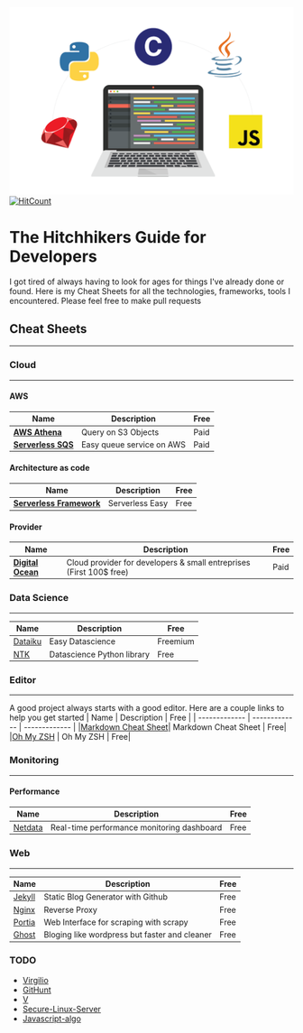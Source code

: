 ![](images/presentation.png)
[![HitCount](http://hits.dwyl.io/StanGirard/The-hitchikers-guide-for-developers.svg)](http://hits.dwyl.io/StanGirard/The-hitchikers-guide-for-developers)
# The Hitchhikers Guide for Developers

I got tired of always having to look for ages for things I've already done or found.
Here is my Cheat Sheets for all the technologies, frameworks, tools I encountered. Please feel free to make pull requests


## Cheat Sheets
--- 

### **Cloud** 
---

#### AWS

| Name | Description | Free |
| ------------- | ------------- | ------------- |
|[**AWS Athena**](https://aws.amazon.com/fr/athena/) | Query on S3 Objects | Paid|
|[**Serverless SQS**](https://aws.amazon.com/sqs/) | Easy queue service on AWS | Paid |


#### Architecture as code

| Name | Description | Free |
| ------------- | ------------- | ------------- |
|[**Serverless Framework**](https://serverless.com/) | Serverless Easy | Free |

#### Provider
| Name | Description | Free |
| ------------- | ------------- | ------------- |
|[**Digital Ocean**](https://m.do.co/c/f9dca2b1ecc8)| Cloud provider for developers & small entreprises (First 100$ free) | Paid|


### Data Science
---

| Name | Description | Free |
| ------------- | ------------- | ------------- |
|[Dataiku](https://www.dataiku.com/)| Easy Datascience | Freemium|
|[NTK](https://www.nltk.org/)| Datascience Python library | Free|


### **Editor**
--- 
A good project always starts with a good editor. Here are a couple links to help you get started
| Name | Description | Free |
| ------------- | ------------- | ------------- |
|[Markdown Cheat Sheet](editor/markdown/README.md)| Markdown Cheat Sheet | Free|
|[Oh My ZSH](editor/oh-my-zsh/README.md) | Oh My ZSH | Free|


### **Monitoring**
---

#### Performance

| Name | Description | Free |
| ------------- | ------------- | ------------- |
|[Netdata](monitoring/netdata/README.md)| Real-time performance monitoring dashboard| Free|


### **Web**
---

| Name | Description | Free |
| ------------- | ------------- | ------------- |
|[Jekyll](web/jekyll/README.md)| Static Blog Generator with Github| Free|
|[Nginx](web/nginx/README.md) | Reverse Proxy| Free|
|[Portia](web/portia/README.md)| Web Interface for scraping with scrapy | Free|
|[Ghost](https://ghost.org/)| Bloging like wordpress but faster and cleaner| Free|


### **TODO**

- [Virgilio](https://github.com/virgili0/Virgilio)
- [GitHunt](https://github.com/kamranahmedse/githunt)
- [V](https://github.com/vlang/v)
- [Secure-Linux-Server](https://github.com/imthenachoman/How-To-Secure-A-Linux-Server/blob/master/README.md)
- [Javascript-algo](https://github.com/trekhleb/javascript-algorithms)

